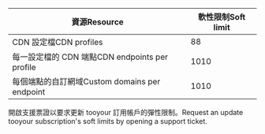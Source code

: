 
| <span data-ttu-id="5ac8d-101">資源</span><span class="sxs-lookup"><span data-stu-id="5ac8d-101">Resource</span></span> | <span data-ttu-id="5ac8d-102">軟性限制</span><span class="sxs-lookup"><span data-stu-id="5ac8d-102">Soft limit</span></span> |
| --- | --- |
| <span data-ttu-id="5ac8d-103">CDN 設定檔</span><span class="sxs-lookup"><span data-stu-id="5ac8d-103">CDN profiles</span></span> |<span data-ttu-id="5ac8d-104">8</span><span class="sxs-lookup"><span data-stu-id="5ac8d-104">8</span></span> |
| <span data-ttu-id="5ac8d-105">每一設定檔的 CDN 端點</span><span class="sxs-lookup"><span data-stu-id="5ac8d-105">CDN endpoints per profile</span></span> |<span data-ttu-id="5ac8d-106">10</span><span class="sxs-lookup"><span data-stu-id="5ac8d-106">10</span></span> |
| <span data-ttu-id="5ac8d-107">每個端點的自訂網域</span><span class="sxs-lookup"><span data-stu-id="5ac8d-107">Custom domains per endpoint</span></span> |<span data-ttu-id="5ac8d-108">10</span><span class="sxs-lookup"><span data-stu-id="5ac8d-108">10</span></span> |

<span data-ttu-id="5ac8d-109">開啟支援票證以要求更新 tooyour 訂用帳戶的彈性限制。</span><span class="sxs-lookup"><span data-stu-id="5ac8d-109">Request an update tooyour subscription's soft limits by opening a support ticket.</span></span>

